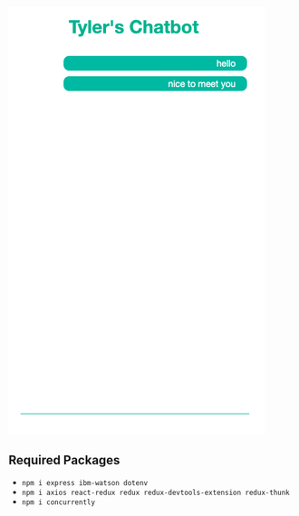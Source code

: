 ![alt text](https://github.com/Tylerholland12/chat-bot/blob/main/chat.png?raw=true)

## Required Packages
- `npm i express ibm-watson dotenv`
- `npm i axios react-redux redux redux-devtools-extension redux-thunk`
- `npm i concurrently`
